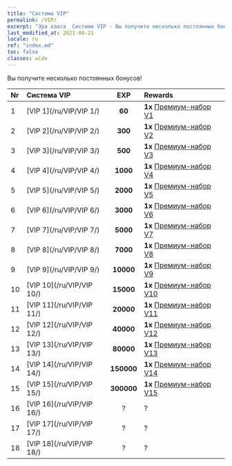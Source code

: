 ```yaml
---
title: "Система VIP"
permalink: /VIP/
excerpt: "Эра хаоса  Система VIP - Вы получите несколько постоянных бонусов!"
last_modified_at: 2021-04-21
locale: ru
ref: "index.md"
toc: false
classes: wide
---
```


  Вы получите несколько постоянных бонусов!

  |  Nr  | Система VIP | EXP | Rewards |
  |:-----|:------------|:---:|:--------|
  | 1 | [VIP 1](/ru/VIP/VIP 1/) | **60** | **1x** [Премиум-набор V1](/ru/Items/con_1297/) |
  | 2 | [VIP 2](/ru/VIP/VIP 2/) | **300** | **1x** [Премиум-набор V2](/ru/Items/con_1298/) |
  | 3 | [VIP 3](/ru/VIP/VIP 3/) | **500** | **1x** [Премиум-набор V3](/ru/Items/con_1299/) |
  | 4 | [VIP 4](/ru/VIP/VIP 4/) | **1000** | **1x** [Премиум-набор V4](/ru/Items/con_1300/) |
  | 5 | [VIP 5](/ru/VIP/VIP 5/) | **2000** | **1x** [Премиум-набор V5](/ru/Items/con_1301/) |
  | 6 | [VIP 6](/ru/VIP/VIP 6/) | **3000** | **1x** [Премиум-набор V6](/ru/Items/con_1302/) |
  | 7 | [VIP 7](/ru/VIP/VIP 7/) | **5000** | **1x** [Премиум-набор V7](/ru/Items/con_1303/) |
  | 8 | [VIP 8](/ru/VIP/VIP 8/) | **7000** | **1x** [Премиум-набор V8](/ru/Items/con_1304/) |
  | 9 | [VIP 9](/ru/VIP/VIP 9/) | **10000** | **1x** [Премиум-набор V9](/ru/Items/con_1305/) |
  | 10 | [VIP 10](/ru/VIP/VIP 10/) | **15000** | **1x** [Премиум-набор V10](/ru/Items/con_1306/) |
  | 11 | [VIP 11](/ru/VIP/VIP 11/) | **20000** | **1x** [Премиум-набор V11](/ru/Items/con_1307/) |
  | 12 | [VIP 12](/ru/VIP/VIP 12/) | **40000** | **1x** [Премиум-набор V12](/ru/Items/con_1308/) |
  | 13 | [VIP 13](/ru/VIP/VIP 13/) | **80000** | **1x** [Премиум-набор V13](/ru/Items/con_1309/) |
  | 14 | [VIP 14](/ru/VIP/VIP 14/) | **150000** | **1x** [Премиум-набор V14](/ru/Items/con_1310/) |
  | 15 | [VIP 15](/ru/VIP/VIP 15/) | **300000** | **1x** [Премиум-набор V15](/ru/Items/con_1311/) |
  | 16 | [VIP 16](/ru/VIP/VIP 16/) | ? | ? |
  | 17 | [VIP 17](/ru/VIP/VIP 17/) | ? | ? |
  | 18 | [VIP 18](/ru/VIP/VIP 18/) | ? | ? |
